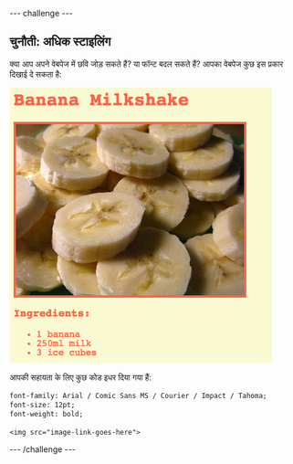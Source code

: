 \--- challenge \---

## चुनौती: अधिक स्टाइलिंग

क्या आप अपने वेबपेज में छवि जोड़ सकते हैं? या फॉन्ट बदल सकते हैं? आपका वेबपेज कुछ इस प्रकार दिखाई दे सकता है:

![screenshot](images/recipe-final.png)

आपकी सहायता के लिए कुछ कोड इधर दिया गया हैं:

    font-family: Arial / Comic Sans MS / Courier / Impact / Tahoma;
    font-size: 12pt;
    font-weight: bold;
    
    <img src="image-link-goes-here">
    

\--- /challenge \---